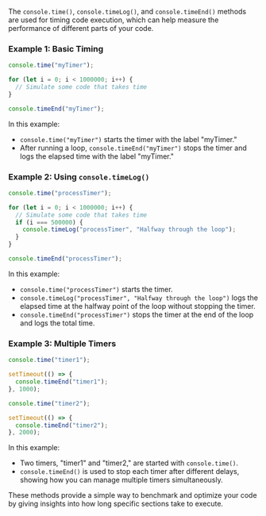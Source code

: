 The `console.time()`, `console.timeLog()`, and `console.timeEnd()` methods are used for timing code execution, which can help measure the performance of different parts of your code.

### Example 1: Basic Timing

```javascript
console.time("myTimer");

for (let i = 0; i < 1000000; i++) {
  // Simulate some code that takes time
}

console.timeEnd("myTimer");
```

In this example:
- `console.time("myTimer")` starts the timer with the label "myTimer."
- After running a loop, `console.timeEnd("myTimer")` stops the timer and logs the elapsed time with the label "myTimer."

### Example 2: Using `console.timeLog()`

```javascript
console.time("processTimer");

for (let i = 0; i < 1000000; i++) {
  // Simulate some code that takes time
  if (i === 500000) {
    console.timeLog("processTimer", "Halfway through the loop");
  }
}

console.timeEnd("processTimer");
```

In this example:
- `console.time("processTimer")` starts the timer.
- `console.timeLog("processTimer", "Halfway through the loop")` logs the elapsed time at the halfway point of the loop without stopping the timer.
- `console.timeEnd("processTimer")` stops the timer at the end of the loop and logs the total time.

### Example 3: Multiple Timers

```javascript
console.time("timer1");

setTimeout(() => {
  console.timeEnd("timer1");
}, 1000);

console.time("timer2");

setTimeout(() => {
  console.timeEnd("timer2");
}, 2000);
```

In this example:
- Two timers, "timer1" and "timer2," are started with `console.time()`.
- `console.timeEnd()` is used to stop each timer after different delays, showing how you can manage multiple timers simultaneously.

These methods provide a simple way to benchmark and optimize your code by giving insights into how long specific sections take to execute.
